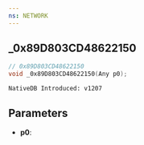 ```yaml
---
ns: NETWORK
---
```

## _0x89D803CD48622150

```c
// 0x89D803CD48622150
void _0x89D803CD48622150(Any p0);
```

```
NativeDB Introduced: v1207
```

## Parameters
* **p0**:
